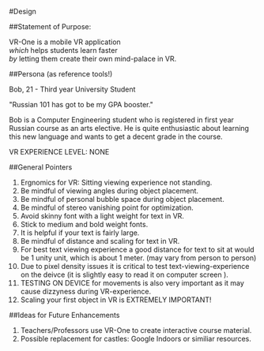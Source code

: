 #Design

##Statement of Purpose:

VR-One is a mobile VR application <br>
<i>which</i> helps students learn faster <br>
<i>by</i> letting them create their own mind-palace in VR.

##Persona (as reference tools!)

Bob, 21 - Third year University Student

"Russian 101 has got to be my GPA booster."

Bob is a Computer Engineering student who is registered in first year Russian course as an arts elective. He is quite enthusiastic about learning this new language and wants to get a decent grade in the course.

VR EXPERIENCE LEVEL: NONE


##General Pointers

1. Ergnomics for VR: Sitting viewing experience not standing.
2. Be mindful of viewing angles during object placement.
3. Be mindful of personal bubble space during object placement.
3. Be mindful of stereo vanishing point for optimization.
4. Avoid skinny font with a light weight for text in VR.
5. Stick to medium and bold weight fonts.
6. It is helpful if your text is fairly large.
7. Be mindful of distance and scaling for text in VR.
8. For best text viewing experience a good distance for text to sit at would be 1 unity unit, which is about 1 meter. (may vary from person to person)
9. Due to pixel density issues it is critical to test text-viewing-experience on the deivce (it is slightly easy to read it on computer screen ).
10. TESTING ON DEVICE for movements is also very important as it may cause dizzyness during VR-experience.
11. Scaling your first object in VR is EXTREMELY IMPORTANT!


##Ideas for Future Enhancements

1. Teachers/Professors use VR-One to create interactive course material.
2. Possible replacement for castles: Google Indoors or similiar resources.
